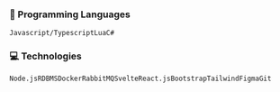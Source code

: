 ### 💬 Programming Languages
<div style="display:flex">
  <code>Javascript/Typescript</code>
  <code>Lua</code>
  <code>C#</code>
</div>

### 💻 Technologies
<div style="display:flex">
  <code>Node.js</code>
  <code>RDBMS</code>
  <code>Docker</code>
  <code>RabbitMQ</code>
  <code>Svelte</code>
  <code>React.js</code>
  <code>Bootstrap</code>
  <code>Tailwind</code>
  <code>Figma</code>
  <code>Git</code>
</div>
